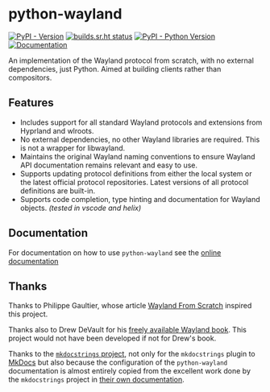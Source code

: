 # python-wayland

[![PyPI - Version](https://img.shields.io/pypi/v/python-wayland.svg)](https://pypi.org/project/python-wayland) [![builds.sr.ht status](https://builds.sr.ht/~gk/python-wayland.svg)](https://builds.sr.ht/~gk/python-wayland?) [![PyPI - Python Version](https://img.shields.io/pypi/pyversions/python-wayland.svg)](https://pypi.org/project/python-wayland) [![Documentation](https://img.shields.io/badge/docs-latest-blue.svg)](https://python-wayland.org)

An implementation of the Wayland protocol from scratch, with no external dependencies, just Python. Aimed at building clients rather than compositors.

## Features

* Includes support for all standard Wayland protocols and extensions from Hyprland and wlroots.
* No external dependencies, no other Wayland libraries are required. This is not a wrapper for libwayland.
* Maintains the original Wayland naming conventions to ensure Wayland API documentation remains relevant and easy to use.
* Supports updating protocol definitions from either the local system or the latest official protocol repositories. Latest versions of all protocol definitions are built-in.
* Supports code completion, type hinting and documentation for Wayland objects. _(tested in vscode and helix)_

## Documentation

For documentation on how to use `python-wayland` see the [online documentation](https://python-wayland.org)

## Thanks

Thanks to Philippe Gaultier, whose article [Wayland From Scratch](https://gaultier.github.io/blog/wayland_from_scratch.html) inspired this project.

Thanks also to Drew DeVault for his [freely available Wayland book](https://wayland-book.com/). This project would not have been developed if not for Drew's book.

Thanks to the [`mkdocstrings` project](https://github.com/mkdocstrings/mkdocstrings), not only for the `mkdocstrings` plugin to [MkDocs](https://www.mkdocs.org/) but also because the configuration of the `python-wayland` documentation is almost entirely copied from the excellent work done by the `mkdocstrings` project in [their own documentation](https://mkdocstrings.github.io/).